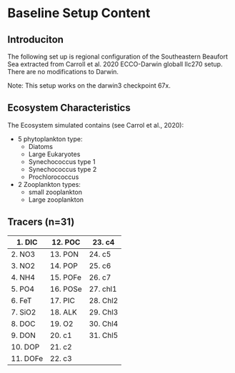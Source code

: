 # Baseline Setup Content

## Introduciton

The following set up is regional configuration of the Southeastern Beaufort Sea extracted from Carroll et al. 2020 ECCO-Darwin globall llc270 setup. 
There are no modifications to Darwin.

Note: This setup works on the darwin3 checkpoint 67x.

## Ecosystem Characteristics

The Ecosystem simulated contains (see Carrol et al., 2020):
- 5 phytoplankton type:
  - Diatoms
  - Large Eukaryotes
  - Synechococcus type 1
  - Synechococcus type 2
  - Prochlorococcus
- 2 Zooplankton types:
  - small zooplankton
  - Large zooplankton

## Tracers (n=31)

|1. DIC  | 12. POC | 23. c4   |
| ------ | -------- | -------- |
|2. NO3  | 13. PON  | 24. c5   |
|3. NO2  | 14. POP  | 25. c6   |
|4. NH4  | 15. POFe | 26. c7   |
|5. PO4  | 16. POSe | 27. chl1 |
|6. FeT  | 17. PIC  | 28. Chl2 |
|7. SiO2 | 18. ALK  | 29. Chl3 |
|8. DOC  | 19. O2   | 30. Chl4 |
|9. DON  | 20. c1   | 31. Chl5 |
|10. DOP | 21. c2   |          |
|11. DOFe| 22. c3   |          |
